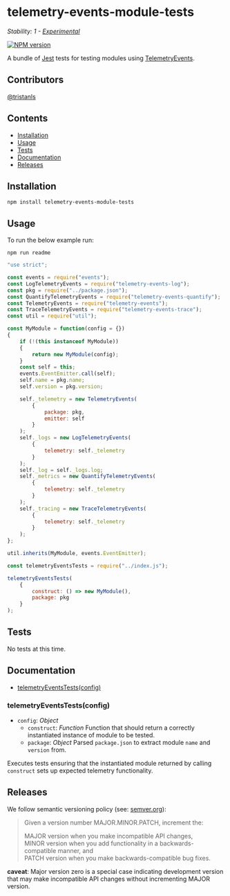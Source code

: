 # telemetry-events-module-tests

_Stability: 1 - [Experimental](https://github.com/tristanls/stability-index#stability-1---experimental)_

[![NPM version](https://badge.fury.io/js/telemetry-events-module-tests.png)](http://npmjs.org/package/telemetry-events-module-tests)

A bundle of [Jest](https://facebook.github.io/jest/) tests for testing modules using [TelemetryEvents](https://github.com/tristanls/telemetry-events).

## Contributors

[@tristanls](https://github.com/tristanls)

## Contents

  * [Installation](#installation)
  * [Usage](#usage)
  * [Tests](#tests)
  * [Documentation](#documentation)
  * [Releases](#releases)

## Installation

    npm install telemetry-events-module-tests

## Usage

To run the below example run:

    npm run readme

```javascript
"use strict";

const events = require("events");
const LogTelemetryEvents = require("telemetry-events-log");
const pkg = require("../package.json");
const QuantifyTelemetryEvents = require("telemetry-events-quantify");
const TelemetryEvents = require("telemetry-events");
const TraceTelemetryEvents = require("telemetry-events-trace");
const util = require("util");

const MyModule = function(config = {})
{
    if (!(this instanceof MyModule))
    {
        return new MyModule(config);
    }
    const self = this;
    events.EventEmitter.call(self);
    self.name = pkg.name;
    self.version = pkg.version;

    self._telemetry = new TelemetryEvents(
        {
            package: pkg,
            emitter: self
        }
    );
    self._logs = new LogTelemetryEvents(
        {
            telemetry: self._telemetry
        }
    );
    self._log = self._logs.log;
    self._metrics = new QuantifyTelemetryEvents(
        {
            telemetry: self._telemetry
        }
    );
    self._tracing = new TraceTelemetryEvents(
        {
            telemetry: self._telemetry
        }
    );
};

util.inherits(MyModule, events.EventEmitter);

const telemetryEventsTests = require("../index.js");

telemetryEventsTests(
    {
        construct: () => new MyModule(),
        package: pkg
    }
);

```

## Tests

No tests at this time.

## Documentation

  * [telemetryEventsTests(config)](#telemetryeventstestsconfig)

### telemetryEventsTests(config)

  * `config`: _Object_
    * `construct`: _Function_ Function that should return a correctly instantiated instance of module to be tested.
    * `package`: _Object_ Parsed `package.json` to extract module `name` and `version` from.

Executes tests ensuring that the instantiated module returned by calling `construct` sets up expected telemetry functionality.

## Releases

We follow semantic versioning policy (see: [semver.org](http://semver.org/)):

> Given a version number MAJOR.MINOR.PATCH, increment the:
>
>MAJOR version when you make incompatible API changes,<br/>
>MINOR version when you add functionality in a backwards-compatible manner, and<br/>
>PATCH version when you make backwards-compatible bug fixes.

**caveat**: Major version zero is a special case indicating development version that may make incompatible API changes without incrementing MAJOR version.
